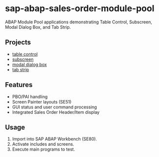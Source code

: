 # sap-abap-sales-order-module-pool
ABAP Module Pool applications demonstrating Table Control, Subscreen, Modal Dialog Box, and Tab Strip.

## Projects
- [table control](Table-Control/)
- [subscreen](Subscreen/)
- [modal dialog box](Modal-Dialog-Box/)
- [tab strip](Tab-Strip/)

## Features
- PBO/PAI handling
- Screen Painter layouts (SE51)
- GUI status and user command processing
- Integrated Sales Order Header/Item display

## Usage
1. Import into SAP ABAP Workbench (SE80).
2. Activate includes and screens.
3. Execute main programs to test.
